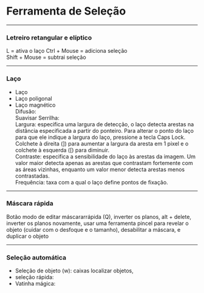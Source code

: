 # Ferramenta de Seleção 

---

### Letreiro retangular e elíptico

L = ativa o laço
Ctrl + Mouse = adiciona seleção    
Shift + Mouse = subtrai seleção   

---

### Laço
+ Laço    
+ Laço poligonal    
+ Laço magnético    
Difusão:     
Suavisar Serrilha:     
Largura: especifica uma largura de detecção, o laço detecta arestas na distância especificada a partir do ponteiro. Para alterar o ponto do laço para que ele indique a largura do laço, pressione a tecla Caps Lock.  Colchete à direita (]) para aumentar a largura da aresta em 1 pixel e o colchete à esquerda ([) para diminuir.   
Contraste: especifica a sensibilidade do laço às arestas da imagem. Um valor maior detecta apenas as arestas que contrastam fortemente com as áreas vizinhas, enquanto um valor menor detecta arestas menos contrastadas.     
Frequência: taxa com a qual o laço define pontos de fixação.    

---

### Máscara rápida
Botão modo de editar máscararrápida (Q), inverter os planos, alt + delete, inverter os planos novamente, usar uma ferramenta pincel para revelar o objeto (cuidar com o desfoque e o tamanho), desabilitar a máscara, e duplicar o objeto

---

### Seleção automática
+ Seleção de objeto (w): caixas localizar objetos,  
+ seleção rápida:    
+ Vatinha mágica:    
